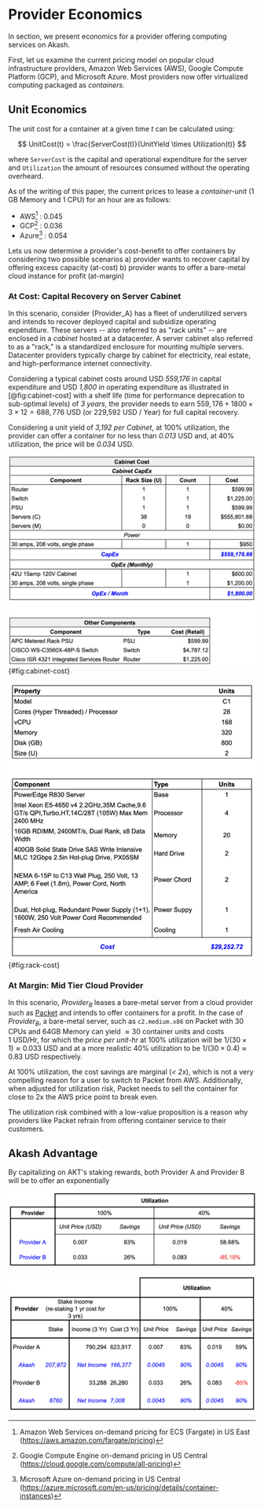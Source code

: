 # Provider Economics

In section, we present economics for a provider offering computing services on Akash. 

First, let us examine the current pricing model on popular cloud infrastructure providers, Amazon Web Services (AWS), Google Compute Platform (GCP), and Microsoft Azure. Most providers now offer virtualized computing packaged as *containers*.

## Unit Economics
The unit cost for a container at a given time $t$ can be calculated using:

$$
UnitCost(t) = \frac{ServerCost(t)}{UnitYield \times Utilization(t)}
$$

where `ServerCost` is the capital and operational expenditure for the server and `Utilization` the amount of resources consumed without the operating overheard. 

As of the writing of this paper, the current prices to lease a *container-unit* (1 GB Memory and 1 CPU) for an hour are as follows:

- AWS[^1] : 0.045
- GCP[^2] : 0.036 
- Azure[^3] : 0.054 

[^1]: Amazon Web Services on-demand pricing for ECS (Fargate) in US East (https://aws.amazon.com/fargate/pricing)
[^2]: Google Compute Engine on-demand pricing in US Central (https://cloud.google.com/compute/all-pricing)
[^3]: Microsoft Azure on-demand pricing in US Central (https://azure.microsoft.com/en-us/pricing/details/container-instances)

Lets us now determine a provider's cost-benefit to offer containers by considering two possible scenarios a) provider wants to recover capital by offering excess capacity (at-cost) b) provider wants to offer a bare-metal cloud instance for profit (at-margin) 
 
### At Cost: Capital Recovery on Server Cabinet

In this scenario, consider {Provider_A} has a fleet of underutilized servers and intends to recover deployed capital and subsidize operating expenditure. These servers -- also referred to as "rack units" -- are enclosed in a *cabinet* hosted at a datacenter. A server cabinet also referred to as a "rack," is a standardized enclosure for mounting multiple servers. Datacenter providers typically charge by cabinet for electricity, real estate, and high-performance internet connectivity.

Considering a typical cabinet costs around USD *559,176* in capital expenditure and USD *1,800* in operating expenditure as illustrated in [@fig:cabinet-cost] with a shelf life (time for performance deprecation to sub-optimal levels) of *3 years*, the provider needs to earn $559,176 + 1800 \times 3 \times 12 = 688,776$ USD (or 229,592 USD / Year) for full capital recovery.

Considering a unit yield of *3,192 per Cabinet*, at 100% utilization, the provider can offer a container for no less than *0.013* USD and, at 40% utilization, the price will be *0.034* USD.

![Server cabinet specification with capital and operating expenditures for a unit that can enclose 19 cloud-grade servers illustrated in [@fig:rack-cost].](figures/cabinet-cost.png){#fig:cabinet-cost}

![Retail pricing and specification for a high performance, cloud-grade server.](figures/rack-cost.png){#fig:rack-cost}

### At Margin: Mid Tier Cloud Provider

In this scenario, $Provider_B$ leases a bare-metal server from a cloud provider such as [Packet](https://www.packet.com/) and intends to offer containers for a profit. In the case of $Provider_B$, a bare-metal server, such as `c2.medium.x86` on Packet with 30 CPUs and 64GB Memory can yield $\approx 30~\text{container units}$ and costs $1~\text{USD/Hr}$, for which the *price per unit-hr* at 100% utilization will be $1/(30 \times 1) \approx 0.033$ USD and at a more realistic 40% utilization to be $1/(30 \times 0.4) \approx 0.83$ USD respectively.

At 100% utilization, the cost savings are marginal (*< 2x*), which is not a very compelling reason for a user to switch to Packet from AWS. Additionally, when adjusted for utilization risk, Packet needs to sell the container for close to 2x the AWS price point to break even.

The utilization risk combined with a low-value proposition is a reason why providers like Packet refrain from offering container service to their customers.

## Akash Advantage

By capitalizing on AKT's staking rewards, both Provider A and Provider B will be to offer an exponentially 

![Tenant savings over AWS unit price of $0.0045 / Hr for a provider offering a server cabinet and a provider offering a bare metal cloud instance at 100% and 40% utilization](figures/provider-util.png)

![Staked income for providers over 3 year when re-staking on the initial stake for 3 years](figures/stake-income.png)